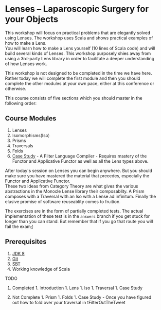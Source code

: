 # Lenses – Laparoscopic Surgery for your Objects

This workshop will focus on practical problems that are elegantly solved using Lenses.  The workshop uses Scala and shows practical examples of how to make a Lens.  
You will learn how to make a Lens yourself (10 lines of Scala code) and will build several kinds of Lenses. This workshop purposely shies away from using a 3rd-party 
Lens library in order to facilitate a deeper understanding of how Lenses work. 

This workshop is not designed to be completed in the time we have here. Rather today we will complete the first module and then 
you should complete the other modules at your own pace, either at this conference or otherwise. 

This course consists of five sections which you should master in the following order:

## Course Modules
1. Lenses
1. Isomorphisms(Iso)
1. Prisms
1. Traversals
1. Folds 
1. [Case Study](./src/main/lensworkshop/casestudy/filterlanguage/README.md) - A Filter Language Compiler - Requires mastery of the Functor and Applicative Functor as well as all the Lens types above.

After today's session on Lenses you can begin anywhere.  But you should make sure you have mastered the material that precedes, especially the Functor and Applicative Functor.  
These two ideas from Category Theory are what gives the various abstractions in the Monocle Lense library their composablity.  A Prism composes with a Traversal with an
Iso with a Lense ad infinitum. Finally the elusive promise of software reuseablity comes to fruition.

The exercises are in the form of partially completed tests.  The actual implementation of these test is in the `answers` branch if
you get stuck for longer than you can stand.  But remember that if you go that route you will fail the exam;)


## Prerequisites
1. [JDK 8](http://www.oracle.com/technetwork/java/javase/downloads/jdk8-downloads-2133151.html) 
1. [Git](https://git-scm.com/book/en/v2/Getting-Started-Installing-Git)
1. [SBT](https://www.scala-sbt.org/1.x/docs/Installing-sbt-on-Mac.html)
1. Working knowledge of Scala



TODO
  1. Completed
    1. Introduction
    1. Lens
    1. Iso
    1. Traversal
    1. Case Study
    
  1. Not Complete
    1. Prism
    1. Folds
    1. Case Study -  Once you have figured out how to fold over your traversal in tFilterOutTheTweet 
